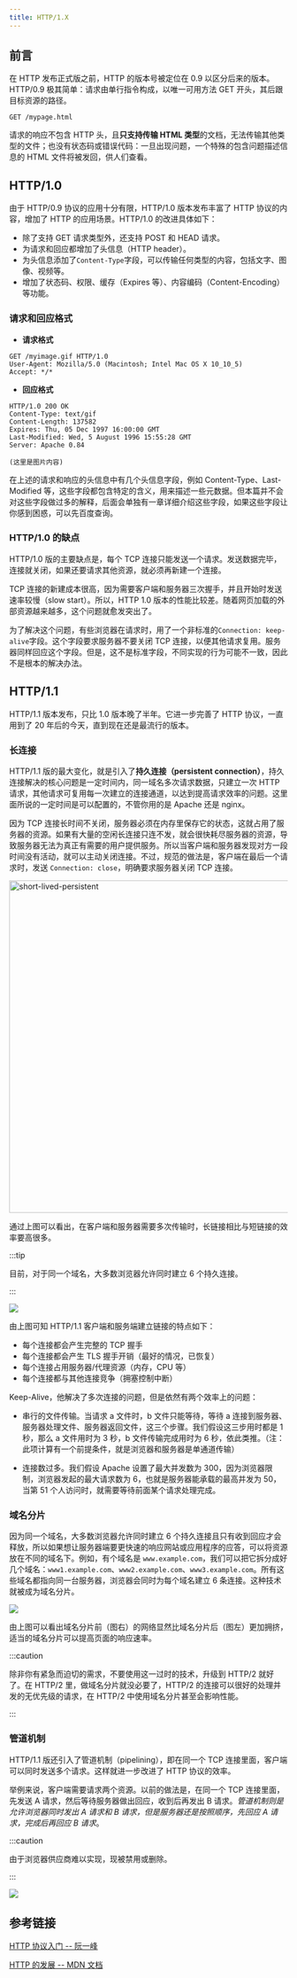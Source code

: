 ```yaml
---
title: HTTP/1.X
---
```


## 前言

在 HTTP 发布正式版之前，HTTP 的版本号被定位在 0.9 以区分后来的版本。HTTP/0.9 极其简单：请求由单行指令构成，以唯一可用方法 GET 开头，其后跟目标资源的路径。

```
GET /mypage.html
```

请求的响应不包含 HTTP 头，且**只支持传输 HTML 类型**的文档，无法传输其他类型的文件；也没有状态码或错误代码：一旦出现问题，一个特殊的包含问题描述信息的 HTML 文件将被发回，供人们查看。

## HTTP/1.0

由于 HTTP/0.9 协议的应用十分有限，HTTP/1.0 版本发布丰富了 HTTP 协议的内容，增加了 HTTP 的应用场景。HTTP/1.0 的改进具体如下：

- 除了支持 GET 请求类型外，还支持 POST 和 HEAD 请求。
- 为请求和回应都增加了头信息（HTTP header）。
- 为头信息添加了`Content-Type`字段，可以传输任何类型的内容，包括文字、图像、视频等。
- 增加了状态码、权限、缓存（Expires 等）、内容编码（Content-Encoding）等功能。

### 请求和回应格式

- **请求格式**

```
GET /myimage.gif HTTP/1.0
User-Agent: Mozilla/5.0 (Macintosh; Intel Mac OS X 10_10_5)
Accept: */*
```

- **回应格式**

```
HTTP/1.0 200 OK
Content-Type: text/gif
Content-Length: 137582
Expires: Thu, 05 Dec 1997 16:00:00 GMT
Last-Modified: Wed, 5 August 1996 15:55:28 GMT
Server: Apache 0.84

(这里是图片内容)
```

在上述的请求和响应的头信息中有几个头信息字段，例如 Content-Type、Last-Modified 等，这些字段都包含特定的含义，用来描述一些元数据。但本篇并不会对这些字段做过多的解释，后面会单独有一章详细介绍这些字段，如果这些字段让你感到困惑，可以先百度查询。

### HTTP/1.0 的缺点

HTTP/1.0 版的主要缺点是，每个 TCP 连接只能发送一个请求。发送数据完毕，连接就关闭，如果还要请求其他资源，就必须再新建一个连接。

TCP 连接的新建成本很高，因为需要客户端和服务器三次握手，并且开始时发送速率较慢（slow start）。所以，HTTP 1.0 版本的性能比较差。随着网页加载的外部资源越来越多，这个问题就愈发突出了。

为了解决这个问题，有些浏览器在请求时，用了一个非标准的`Connection: keep-alive`字段。这个字段要求服务器不要关闭 TCP 连接，以便其他请求复用。服务器同样回应这个字段。但是，这不是标准字段，不同实现的行为可能不一致，因此不是根本的解决办法。

## HTTP/1.1

HTTP/1.1 版本发布，只比 1.0 版本晚了半年。它进一步完善了 HTTP 协议，一直用到了 20 年后的今天，直到现在还是最流行的版本。

### 长连接

HTTP/1.1 版的最大变化，就是引入了**持久连接（persistent connection）**，持久连接解决的核心问题是一定时间内，同一域名多次请求数据，只建立一次 HTTP 请求，其他请求可复用每一次建立的连接通道，以达到提高请求效率的问题。这里面所说的一定时间是可以配置的，不管你用的是 Apache 还是 nginx。

因为 TCP 连接长时间不关闭，服务器必须在内存里保存它的状态，这就占用了服务器的资源。如果有大量的空闲长连接只连不发，就会很快耗尽服务器的资源，导致服务器无法为真正有需要的用户提供服务。所以当客户端和服务器发现对方一段时间没有活动，就可以主动关闭连接。不过，规范的做法是，客户端在最后一个请求时，发送 `Connection: close`，明确要求服务器关闭 TCP 连接。

<Img width="600" src='https://cosmos-x.oss-cn-hangzhou.aliyuncs.com/short-lived-persistent.png' alt='short-lived-persistent'/>

通过上图可以看出，在客户端和服务器需要多次传输时，长链接相比与短链接的效率要高很多。

:::tip

目前，对于同一个域名，大多数浏览器允许同时建立 6 个持久连接。

:::

<Img w="750" src='https://cosmos-x.oss-cn-hangzhou.aliyuncs.com/aomjQ8.png'/>

由上图可知 HTTP/1.1 客户端和服务端建立链接的特点如下：

- 每个连接都会产生完整的 TCP 握手
- 每个连接都会产生 TLS 握手开销（最好的情况，已恢复）
- 每个连接占用服务器/代理资源（内存，CPU 等）
- 每个连接都与其他连接竞争（拥塞控制中断）

Keep-Alive，他解决了多次连接的问题，但是依然有两个效率上的问题：

- 串行的文件传输。当请求 a 文件时，b 文件只能等待，等待 a 连接到服务器、服务器处理文件、服务器返回文件，这三个步骤。我们假设这三步用时都是 1 秒，那么 a 文件用时为 3 秒，b 文件传输完成用时为 6 秒，依此类推。（注：此项计算有一个前提条件，就是浏览器和服务器是单通道传输）

- 连接数过多。我们假设 Apache 设置了最大并发数为 300，因为浏览器限制，浏览器发起的最大请求数为 6，也就是服务器能承载的最高并发为 50，当第 51 个人访问时，就需要等待前面某个请求处理完成。

### 域名分片

因为同一个域名，大多数浏览器允许同时建立 6 个持久连接且只有收到回应才会释放，所以如果想让服务器端要更快速的响应网站或应用程序的应答，可以将资源放在不同的域名下。例如，有个域名是 `www.example.com`，我们可以把它拆分成好几个域名：`www1.example.com`、`www2.example.com`、`www3.example.com`。所有这些域名都指向同一台服务器，浏览器会同时为每个域名建立 6 条连接。这种技术就被成为域名分片。

<Img w="650" src='https://cosmos-x.oss-cn-hangzhou.aliyuncs.com/N2VrQ7.png'/>

由上图可以看出域名分片前（图右）的网络显然比域名分片后（图左）更加拥挤，适当的域名分片可以提高页面的响应速率。

:::caution

除非你有紧急而迫切的需求，不要使用这一过时的技术，升级到 HTTP/2 就好了。在 HTTP/2 里，做域名分片就没必要了，HTTP/2 的连接可以很好的处理并发的无优先级的请求，在 HTTP/2 中使用域名分片甚至会影响性能。

:::

### 管道机制

HTTP/1.1 版还引入了管道机制（pipelining），即在同一个 TCP 连接里面，客户端可以同时发送多个请求。这样就进一步改进了 HTTP 协议的效率。

举例来说，客户端需要请求两个资源。以前的做法是，在同一个 TCP 连接里面，先发送 A 请求，然后等待服务器做出回应，收到后再发出 B 请求。_管道机制则是允许浏览器同时发出 A 请求和 B 请求，但是服务器还是按照顺序，先回应 A 请求，完成后再回应 B 请求_。

:::caution

由于浏览器供应商难以实现，现被禁用或删除。

:::

<Img w="360" legend="图：管道机制" src='https://cosmos-x.oss-cn-hangzhou.aliyuncs.com/RUc1N2.png'/>

## 参考链接

[HTTP 协议入门 -- 阮一峰](https://www.ruanyifeng.com/blog/2016/08/http.html)

[HTTP 的发展 -- MDN 文档](https://developer.mozilla.org/zh-CN/docs/Web/HTTP/Basics_of_HTTP/Evolution_of_HTTP)
